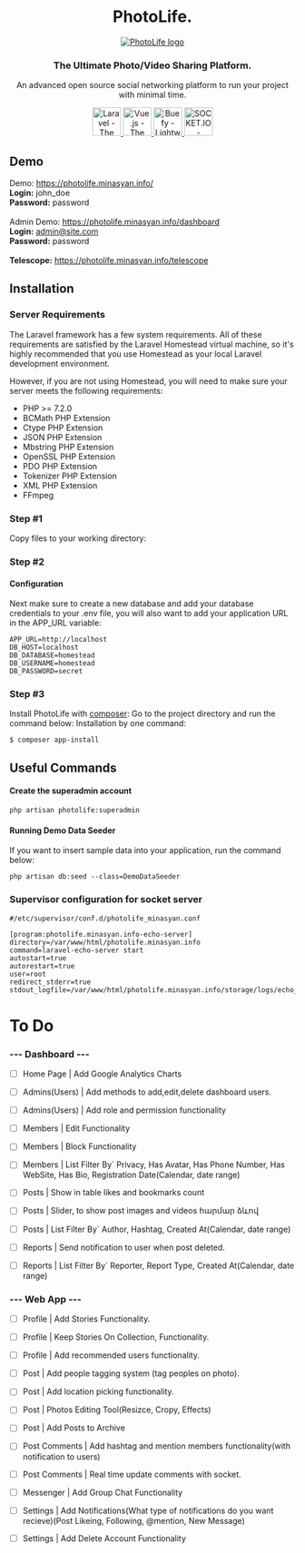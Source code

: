 <h1 align="center">PhotoLife.</h3>

<p align="center">
  <a href="https://photolife.minasyan.info/">
    <img src="https://i.imgur.com/QBa9HAJ.jpg" alt="PhotoLife logo" />
  </a>
</p>

<h3 align="center">The Ultimate Photo/Video Sharing Platform.</h3>
<p align="center">An advanced open source social networking platform to run your project with minimal time.</p>

<p align="center">
  <a href="https://laravel.com/">
    <img src="https://laravel.com/img/logomark.min.svg" height="50" alt="Laravel - The PHP Framework For Web Artisans" />
  </a>
     <a href="https://vuejs.org/">
    <img src="https://vuejs.org/images/logo.png" height="50" alt="Vue.js - The ProgressiveJavaScript Framework" />
  </a>
    <a href="https://buefy.org/">
    <img src="https://buefy.org/static/img/buefy.1d65c18.png" height="50" alt="Buefy - Lightweight UI components for Vue.js based on Bulma" />
  </a>
    <a href="https://socket.io/">
    <img src="https://socket.io/images/logo.svg" height="50" alt="SOCKET.IO - FEATURING THE FASTEST AND MOST RELIABLE REAL-TIME ENGINE" />
  </a>
</p>

## Demo
Demo: https://photolife.minasyan.info/ <br/>
<strong>Login:</strong> john_doe <br/>
<strong>Password:</strong> password
<br /><br />
Admin Demo: https://photolife.minasyan.info/dashboard <br/>
<strong>Login:</strong> admin@site.com <br/>
<strong>Password:</strong> password
<br /> <br />
<strong>Telescope:</strong> https://photolife.minasyan.info/telescope <br />

## Installation

### Server Requirements
The Laravel framework has a few system requirements. All of these requirements are satisfied by the Laravel Homestead virtual machine, so it's highly recommended that you use Homestead as your local Laravel development environment.

However, if you are not using Homestead, you will need to make sure your server meets the following requirements:

- PHP >= 7.2.0
- BCMath PHP Extension
- Ctype PHP Extension
- JSON PHP Extension
- Mbstring PHP Extension
- OpenSSL PHP Extension
- PDO PHP Extension
- Tokenizer PHP Extension
- XML PHP Extension
- FFmpeg

### Step #1
Copy files to your working directory:

### Step #2
#### Configuration
Next make sure to create a new database and add your database credentials to your .env file, you will also want to add your application URL in the APP_URL variable:
```
APP_URL=http://localhost
DB_HOST=localhost
DB_DATABASE=homestead
DB_USERNAME=homestead
DB_PASSWORD=secret
```

### Step #3
Install PhotoLife with [composer](https://getcomposer.org/doc/00-intro.md):
Go to the project directory and run the command below:
Installation by one command:
```
$ composer app-install
```

## Useful Commands
#### Create the superadmin account
```
php artisan photolife:superadmin
```

#### Running Demo Data Seeder
If you want to insert sample data into your application, run the command below:
```
php artisan db:seed --class=DemoDataSeeder
```

### Supervisor configuration for socket server
```
#/etc/supervisor/conf.d/photolife_minasyan.conf

[program:photolife.minasyan.info-echo-server]
directory=/var/www/html/photolife.minasyan.info
command=laravel-echo-server start
autostart=true
autorestart=true
user=root
redirect_stderr=true
stdout_logfile=/var/www/html/photolife.minasyan.info/storage/logs/echo_server.log
```

# To Do
### --- Dashboard ---
- [ ] Home Page | Add Google Analytics Charts

- [ ] Admins(Users) | Add methods to add,edit,delete dashboard users.
- [ ] Admins(Users) | Add role and permission functionality

- [ ] Members | Edit Functionality
- [ ] Members | Block Functionality
- [ ] Members | List Filter By` Privacy, Has Avatar, Has Phone Number, Has WebSite, Has Bio, Registration Date(Calendar, date range)

- [ ] Posts | Show in table likes and bookmarks count
- [ ] Posts | Slider, to show post images and videos հարմար ձևով
- [ ] Posts | List Filter By` Author, Hashtag, Created At(Calendar, date range)

- [ ] Reports | Send notification to user when post deleted.
- [ ] Reports | List Filter By` Reporter, Report Type, Created At(Calendar, date range)

### --- Web App ---
- [ ] Profile | Add Stories Functionality.
- [ ] Profile | Keep Stories On Collection, Functionality.
- [ ] Profile | Add recommended users functionality.

- [ ] Post | Add people tagging system (tag peoples on photo).
- [ ] Post | Add location picking functionality.
- [ ] Post | Photos Editing Tool(Resizce, Cropy, Effects)
- [ ] Post | Add Posts to Archive

- [ ] Post Comments | Add hashtag and mention members functionality(with notification to users)
- [ ] Post Comments | Real time update comments with socket.

- [ ] Messenger | Add Group Chat Functionality

- [ ] Settings | Add Notifications(What type of notifications do you want recieve)(Post Likeing, Following, @mention, New Message)
- [ ] Settings | Add Delete Account Functionality
